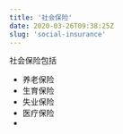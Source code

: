```yaml
---
title: '社会保险'
date: 2020-03-26T09:38:25Z
slug: 'social-insurance'
---
```

社会保险包括
- 养老保险
- 生育保险
- 失业保险
- 医疗保险
- 